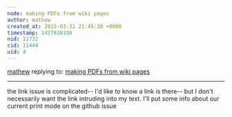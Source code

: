 ```yaml
---
node: making PDFs from wiki pages
author: mathew
created_at: 2015-03-31 21:45:38 +0000
timestamp: 1427838338
nid: 11732
cid: 11444
uid: 4
---
```




[mathew](../profile/mathew) replying to: [making PDFs from wiki pages](../notes/mathew/03-31-2015/making-pdfs-from-wiki-pages)

----
the link issue is complicated-- I'd like to know a link is there-- but I don't necessarily want the link intruding into my text.  I'll put some info about our current print mode on the github issue